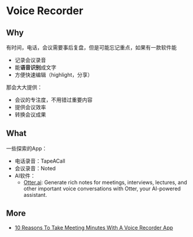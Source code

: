 # Voice Recorder 


## Why 

有时间，电话，会议需要事后复盘，但是可能忘记重点，如果有一款软件能

* 记录会议录音
* 能**语音识别**成文字
* 方便快速编辑（highlight，分享）

那会大大提供：

* 会议的专注度，不用错过重要内容
* 提供会议效率 
* 转换会议成果

## What

一些探索的App：

* 电话录音：TapeACall
* 会议录音：Noted
* AI软件：
	* [Otter.ai](https://otter.ai/): Generate rich notes for meetings, interviews, lectures, and other important voice conversations with Otter, your AI-powered assistant.  


## More 

* [10 Reasons To Take Meeting Minutes With A Voice Recorder App
](https://www.rev.com/blog/meeting-minutes-with-voice-recorder-app)